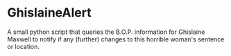 # GhislaineAlert
A small python script that queries the B.O.P. information for Ghislaine Maxwell to notify if any (further) changes to this horrible woman's sentence or location.

